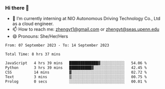 ### Hi there 👋

<!--
**zhengyt1/zhengyt1** is a ✨ _special_ ✨ repository because its `README.md` (this file) appears on your GitHub profile.

Here are some ideas to get you started:

- 🔭 I’m currently working on ...
- 🌱 I’m currently learning ...
- 👯 I’m looking to collaborate on ...
- 🤔 I’m looking for help with ...
- 💬 Ask me about ...
- 📫 How to reach me: ...
- 😄 Pronouns: ...
- ⚡ Fun fact: ...
-->

- 🔭 I’m currently interning at NIO Autonomous Driving Technology Co., Ltd as a cloud engineer.
- 📫 How to reach me: zhengyt1@gmail.com or zhengyt@seas.upenn.edu
- 😄 Pronouns: She/Her/Hers



<!--START_SECTION:waka-->

```txt
From: 07 September 2023 - To: 14 September 2023

Total Time: 8 hrs 37 mins

JavaScript   4 hrs 39 mins   █████████████▓░░░░░░░░░░░   54.06 %
Python       3 hrs 39 mins   ██████████▓░░░░░░░░░░░░░░   42.45 %
CSS          14 mins         ▓░░░░░░░░░░░░░░░░░░░░░░░░   02.72 %
Text         3 mins          ▒░░░░░░░░░░░░░░░░░░░░░░░░   00.75 %
Prolog       0 secs          ░░░░░░░░░░░░░░░░░░░░░░░░░   00.01 %
```

<!--END_SECTION:waka-->
